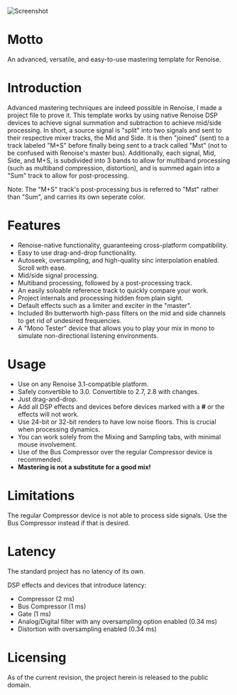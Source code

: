 ![Screenshot](https://i.imgur.com/R8lNe4V.png)

# Motto
An advanced, versatile, and easy-to-use mastering template for Renoise.

# Introduction
Advanced mastering techniques are indeed possible in Renoise, I made a project file to prove it. This template works by using native Renoise DSP devices to achieve signal summation and subtraction to achieve mid/side processing. In short, a source signal is "split" into two signals and sent to their respective mixer tracks, the Mid and Side. It is then "joined" (sent) to a track labeled "M+S" before finally being sent to a track called "Mst" (not to be confused with Renoise's master bus). Additionally, each signal, Mid, Side, and M+S, is subdivided into 3 bands to allow for multiband processing (such as multiband compression, distortion), and is summed again into a "Sum" track to allow for post-processing.

Note: The "M+S" track's post-processing bus is referred to "Mst" rather than "Sum", and carries its own seperate color.

# Features
* Renoise-native functionality, guaranteeing cross-platform compatibility.
* Easy to use drag-and-drop functionality.
* Autoseek, oversampling, and high-quality sinc interpolation enabled. Scroll with ease.
* Mid/side signal processing.
* Multiband processing, followed by a post-processing track.
* An easily soloable reference track to quickly compare your work.
* Project internals and processing hidden from plain sight.
* Default effects such as a limiter and exciter in the "master".
* Included 8n butterworth high-pass filters on the mid and side channels to get rid of undesired frequencies.
* A "Mono Tester" device that allows you to play your mix in mono to simulate non-directional listening environments.

# Usage
* Use on any Renoise 3.1-compatible platform.
* Safely convertible to 3.0. Convertible to 2.7, 2.8 with changes.
* Just drag-and-drop.
* Add all DSP effects and devices before devices marked with a **#** or the effects will not work.
* Use 24-bit or 32-bit renders to have low noise floors. This is crucial when processing dynamics.
* You can work solely from the Mixing and Sampling tabs, with minimal mouse involvement.
* Use of the Bus Compressor over the regular Compressor device is recommended.
* **Mastering is not a substitute for a good mix!**

# Limitations
The regular Compressor device is not able to process side signals. Use the Bus Compressor instead if that is desired.

# Latency
The standard project has no latency of its own. 

DSP effects and devices that introduce latency:
* Compressor (2 ms)
* Bus Compressor (1 ms)
* Gate (1 ms)
* Analog/Digital filter with any oversampling option enabled (0.34 ms)
* Distortion with oversampling enabled (0.34 ms)

# Licensing
As of the current revision, the project herein is released to the public domain.
